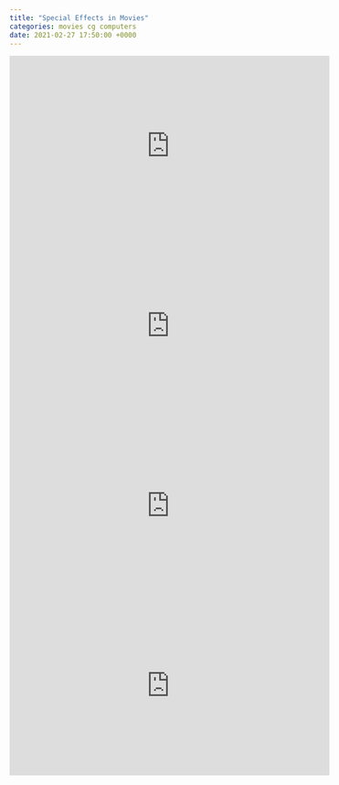 ```yaml
---
title: "Special Effects in Movies"
categories: movies cg computers
date: 2021-02-27 17:50:00 +0000
---
```

<div><iframe width="560" height="315" src="https://www.youtube-nocookie.com/embed/HCfHQL4kLnw" frameborder="0" allow="accelerometer; autoplay; clipboard-write; encrypted-media; gyroscope; picture-in-picture" allowfullscreen></iframe></div>

<div><iframe width="560" height="315" src="https://www.youtube-nocookie.com/embed/861gfPVmgdc" frameborder="0" allow="accelerometer; autoplay; clipboard-write; encrypted-media; gyroscope; picture-in-picture" allowfullscreen></iframe></div>

<div><iframe width="560" height="315" src="https://www.youtube-nocookie.com/embed/rYPJYxEoPCg?start=113" frameborder="0" allow="accelerometer; autoplay; clipboard-write; encrypted-media; gyroscope; picture-in-picture" allowfullscreen></iframe></div>

<div><iframe width="560" height="315" src="https://www.youtube-nocookie.com/embed/8yNkBic7GfI" frameborder="0" allow="accelerometer; autoplay; clipboard-write; encrypted-media; gyroscope; picture-in-picture" allowfullscreen></iframe></div>
